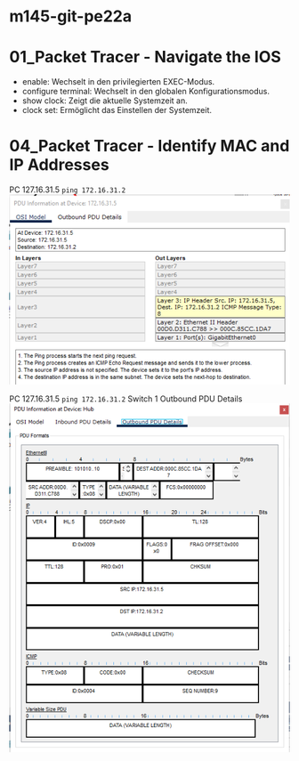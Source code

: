 # m145-git-pe22a

# 01_Packet Tracer - Navigate the IOS

- enable: Wechselt in den privilegierten EXEC-Modus.
- configure terminal: Wechselt in den globalen Konfigurationsmodus.
- show clock: Zeigt die aktuelle Systemzeit an.
- clock set: Ermöglicht das Einstellen der Systemzeit.

# 04_Packet Tracer - Identify MAC and IP Addresses

PC 127.16.31.5 `ping 172.16.31.2`
![alt text](image.png)

PC 127.16.31.5 `ping 172.16.31.2`
Switch 1 Outbound PDU Details
![alt text](image-1.png)

